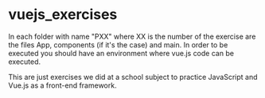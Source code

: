 # vuejs_exercises

In each folder with name "PXX" where XX is the number of the exercise are the files App, components (if it's the case) and main.
In order to be executed you should have an environment where vue.js code can be executed.

This are just exercises we did at a school subject to practice JavaScript and Vue.js as a front-end framework. 

